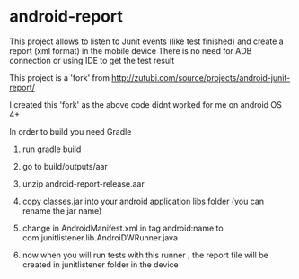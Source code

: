 # android-report

This project allows to listen to Junit events (like test finished) and create a report (xml format) in the mobile device 
There is no need for ADB connection or using IDE to get the test result 

This project is a 'fork'  from http://zutubi.com/source/projects/android-junit-report/

I created this 'fork' as the above code didnt worked for me on android OS 4+


In order to build you need Gradle 

1) run gradle build 

2) go to build/outputs/aar

3) unzip android-report-release.aar

4) copy classes.jar into your android application libs folder (you can rename the jar name)

5) change in AndroidManifest.xml in <instrumentation> tag android:name to com.junitlistener.lib.AndroiDWRunner.java

6) now when you will run tests with this runner , the report file will be created in junitlistener folder in the device 

